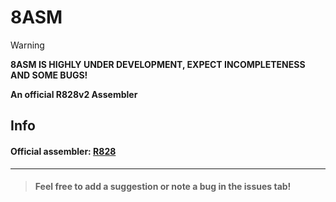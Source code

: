 # 8ASM

> [!WARNING]
> **8ASM IS HIGHLY UNDER DEVELOPMENT, EXPECT INCOMPLETENESS
> AND SOME BUGS!**

**An official R828v2 Assembler**

## Info
#### Official assembler: [R828](https://github.com/Moonix1/R828)

---

> #### Feel free to add a suggestion or note a bug in the issues tab!

